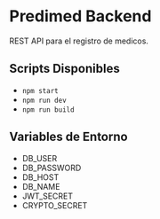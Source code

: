 # Predimed Backend

REST API para el registro de medicos.

## Scripts Disponibles

- `npm start`
- `npm run dev`
- `npm run build`

## Variables de Entorno

- DB_USER
- DB_PASSWORD
- DB_HOST
- DB_NAME
- JWT_SECRET
- CRYPTO_SECRET